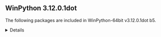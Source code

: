 ## WinPython 3.12.0.1dot 

The following packages are included in WinPython-64bit v3.12.0.1dot b5.

<details>

### Tools

Name | Version | Description
-----|---------|------------


### Python packages

Name | Version | Description
-----|---------|------------
[Python](http://www.python.org/) | 3.12.0 | Python programming language with standard library
[msvc_runtime](https://pypi.org/project/msvc_runtime) | 14.36.32532 | Install the Microsoft&#8482; Visual C++&#8482; runtime DLLs to the sys.prefix and Scripts directories
[pip](https://pypi.org/project/pip) | 23.2.1 | The PyPA recommended tool for installing Python packages.
[setuptools](https://pypi.org/project/setuptools) | 68.2.2 | Easily download, build, install, upgrade, and uninstall Python packages
[sqlite_bro](https://pypi.org/project/sqlite_bro) | 0.12.2 | a graphic SQLite Client in 1 Python file
[wheel](https://pypi.org/project/wheel) | 0.40.0 | A built-package format for Python
[winpython](http://winpython.github.io/) | 7.0.20231126 | WinPython distribution tools, including WPPM

</details>
